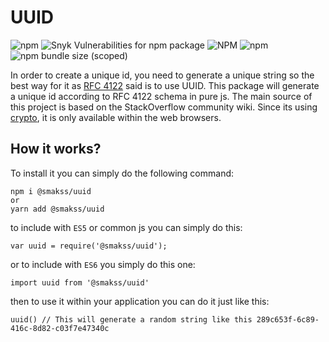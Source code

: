 # UUID

![npm](https://img.shields.io/npm/v/@smakss/uuid) ![Snyk Vulnerabilities for npm package](https://img.shields.io/snyk/vulnerabilities/npm/@smakss/uuid) ![NPM](https://img.shields.io/npm/l/@smakss/uuid) ![npm](https://img.shields.io/npm/dm/@smakss/uuid) ![npm bundle size (scoped)](https://img.shields.io/bundlephobia/min/@smakss/uuid)

In order to create a unique id, you need to generate a unique string so the best way for it as [RFC 4122](https://www.ietf.org/rfc/rfc4122.txt) said is to use UUID. This package will generate a unique id according to RFC 4122 schema in pure js. The main source of this project is based on the StackOverflow community wiki. Since its using [crypto](https://developer.mozilla.org/en-US/docs/Web/API/Window/crypto), it is only available within the web browsers.

## How it works?

To install it you can simply do the following command:

```
npm i @smakss/uuid
or
yarn add @smakss/uuid
```

to include with `ES5` or common js you can simply do this:

```
var uuid = require('@smakss/uuid');
```

or to include with `ES6` you simply do this one:

```
import uuid from '@smakss/uuid'
```

then to use it within your application you can do it just like this:

```
uuid() // This will generate a random string like this 289c653f-6c89-416c-8d82-c03f7e47340c
```
